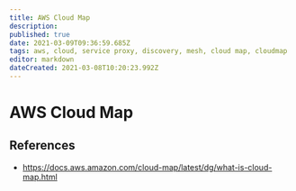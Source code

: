 ```yaml
---
title: AWS Cloud Map
description: 
published: true
date: 2021-03-09T09:36:59.685Z
tags: aws, cloud, service proxy, discovery, mesh, cloud map, cloudmap
editor: markdown
dateCreated: 2021-03-08T10:20:23.992Z
---
```


# AWS Cloud Map

## References


- https://docs.aws.amazon.com/cloud-map/latest/dg/what-is-cloud-map.html